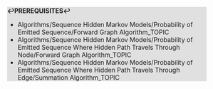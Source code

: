 <div style="margin:2em; background-color: #e0e0e0;">

<strong>↩PREREQUISITES↩</strong>

 * Algorithms/Sequence Hidden Markov Models/Probability of Emitted Sequence/Forward Graph Algorithm_TOPIC
 * Algorithms/Sequence Hidden Markov Models/Probability of Emitted Sequence Where Hidden Path Travels Through Node/Forward Graph Algorithm_TOPIC
 * Algorithms/Sequence Hidden Markov Models/Probability of Emitted Sequence Where Hidden Path Travels Through Edge/Summation Algorithm_TOPIC

</div>

